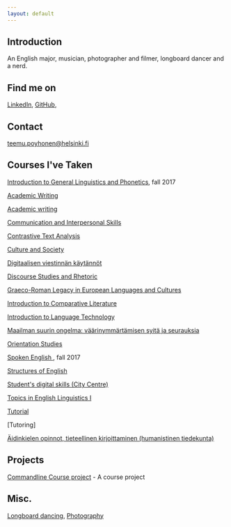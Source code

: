 ```yaml
---
layout: default
---
```


## Introduction

An English major, musician, photographer and filmer, longboard dancer and a nerd. 

## Find me on

[LinkedIn](https://fi.linkedin.com/in/teemu-p%C3%B6yh%C3%B6nen-b26542157), [GitHub](https://github.com/teemursu),   

## Contact

teemu.poyhonen@helsinki.fi

## Courses I've Taken

[Introduction to General Linguistics and Phonetics](https://courses.helsinki.fi/en/kik-401/124787881), fall 2017

[Academic Writing ](https://courses.helsinki.fi/en/kok-403s/126038088)

[Academic writing](https://courses.helsinki.fi/en/kik-en213/124858077)

[Communication and Interpersonal Skills](https://courses.helsinki.fi/en/aykk-puvu1op/125162443)

[Contrastive Text Analysis](https://courses.helsinki.fi/en/kik-en113/124941071)

[Culture and Society](https://courses.helsinki.fi/en/kik-en112/125372943)

[Digitaalisen viestinnän käytännöt](https://courses.helsinki.fi/en/aypvk-606/123707113)

[Discourse Studies and Rhetoric](https://courses.helsinki.fi/en/kik-403/126019711)

[Graeco-Roman Legacy in European Languages and Cultures](https://courses.helsinki.fi/en/kik-ay123/125251106)

[Introduction to Comparative Literature](https://courses.helsinki.fi/en/ttk-yl110/126053618)

[Introduction to Language Technology](https://courses.helsinki.fi/en/kik-405/124787882)

[Maailman suurin ongelma: väärinymmärtämisen syitä ja seurauksia](https://courses.helsinki.fi/en/aykik-408/125298555)

[Orientation Studies](https://courses.helsinki.fi/en/hum-001/124861181)

[Spoken English ](https://courses.helsinki.fi/en/kik-en114/124857472), fall 2017

[Structures of English](https://courses.helsinki.fi/en/kik-en115/125373095)

[Student's digital skills (City Centre)](https://courses.helsinki.fi/en/digi-000b/125349391)

[Topics in English Linguistics I](https://courses.helsinki.fi/en/kik-en116/124857693)

[Tutorial](https://courses.helsinki.fi/en/kik-en111/124856303)

[Tutoring]

[Äidinkielen opinnot, tieteellinen kirjoittaminen (humanistinen tiedekunta)](https://courses.helsinki.fi/en/hum-tiki/125233643)

## Projects

[Commandline Course project](https://github.com/Teemursu/cmdline_course) - A course project

## Misc. 

[Longboard dancing](https://instagram.com/longteemu), [Photography](https://instagram.com/teemusnaps)
